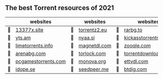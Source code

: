 ## The best Torrent resources of 2021

| | websites | | websites | | websites | | websites |
|------|------|------|------|------|------|------|------|
| 🔸 | [13377x.site](https://13377x.site/) | 🔸 | [torrentz2.eu](https://torrentz2.eu/) | 🔸 | [rarbg.to](http://rarbg.to/index70.php) | 🔸 | [rutracker.org](http://rutracker.org/forum/index.php) |
| 🔸 | [yts.am](https://yts.am/) | 🔸 | [nyaa.si](https://nyaa.si/) | 🔸 | [kickasstorrents.to](https://kickasstorrents.to/) | 🔸 | [eztv.io](https://eztv.io/) |
| 🔸 | [limetorrents.info](https://www.limetorrents.info/) | 🔸 | [magnetdl.com](https://www.magnetdl.com/) | 🔸 | [zooqle.com](https://zooqle.com/) | 🔸 | [ww1.torrent9.n](https://ww1.torrent9.nz/) |
| 🔸 | [arenabg.com](https://arenabg.com/) | 🔸 | [torlock.com](https://torlock.com/) | 🔸 | [torrentdownloads.me](https://www.torrentdownloads.me/) | 🔸 | [torrentgalaxy.org](https://torrentgalaxy.org/) |
| 🔸 | [pcgamestorrents.com](https://pcgamestorrents.com/) | 🔸 | [monova.org](https://monova.org/) | 🔸 | [ettvdl.com](https://www.ettvdl.com/) | 🔸 | [torrentfunk.com](https://www.torrentfunk.com/) |
| 🔸 | [idope.se](https://idope.se/) | 🔸 | [seedpeer.me](https://www.seedpeer.me/) | 🔸 | [btdig.com](https://btdig.com/) | 🔸 | [yourbittorrent.com](https://yourbittorrent.com/) |

